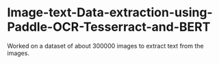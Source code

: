 # Image-text-Data-extraction-using-Paddle-OCR-Tesserract-and-BERT
Worked on a dataset of about 300000 images to extract text from the images.

